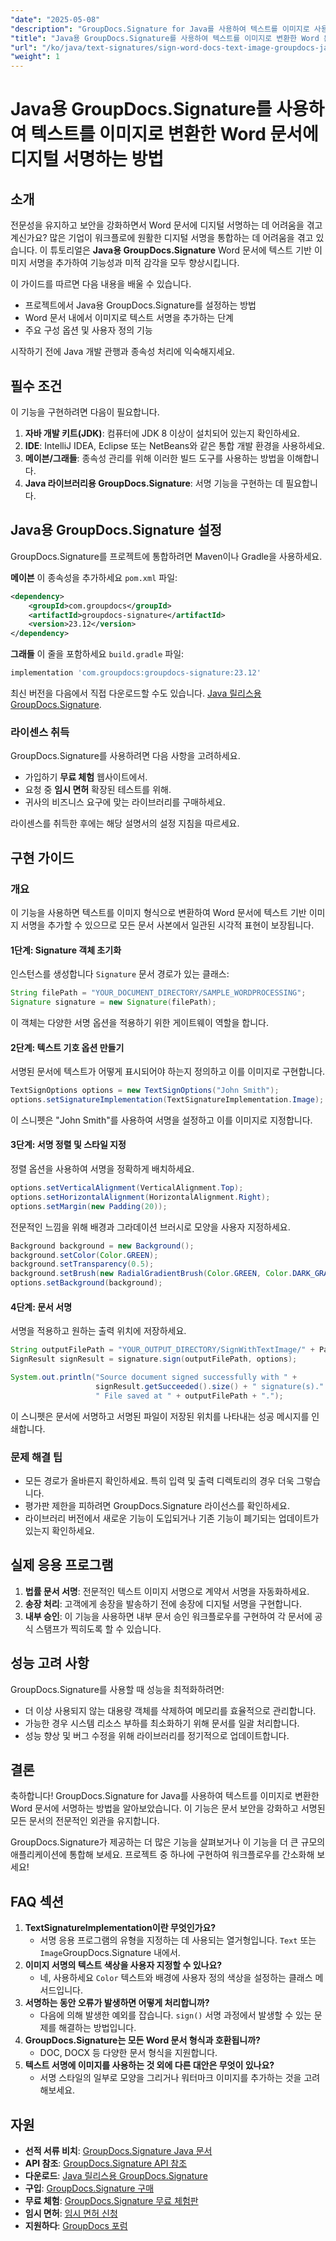 ```yaml
---
"date": "2025-05-08"
"description": "GroupDocs.Signature for Java를 사용하여 텍스트를 이미지로 사용하여 Word 문서에 서명하는 방법을 알아보세요. 문서 보안을 강화하고 디지털 워크플로의 전문성을 유지하세요."
"title": "Java용 GroupDocs.Signature를 사용하여 텍스트를 이미지로 변환한 Word 문서에 디지털 서명하는 방법"
"url": "/ko/java/text-signatures/sign-word-docs-text-image-groupdocs-java/"
"weight": 1
---
```


# Java용 GroupDocs.Signature를 사용하여 텍스트를 이미지로 변환한 Word 문서에 디지털 서명하는 방법

## 소개

전문성을 유지하고 보안을 강화하면서 Word 문서에 디지털 서명하는 데 어려움을 겪고 계신가요? 많은 기업이 워크플로에 원활한 디지털 서명을 통합하는 데 어려움을 겪고 있습니다. 이 튜토리얼은 **Java용 GroupDocs.Signature** Word 문서에 텍스트 기반 이미지 서명을 추가하여 기능성과 미적 감각을 모두 향상시킵니다.

이 가이드를 따르면 다음 내용을 배울 수 있습니다.
- 프로젝트에서 Java용 GroupDocs.Signature를 설정하는 방법
- Word 문서 내에서 이미지로 텍스트 서명을 추가하는 단계
- 주요 구성 옵션 및 사용자 정의 기능

시작하기 전에 Java 개발 관행과 종속성 처리에 익숙해지세요. 

## 필수 조건

이 기능을 구현하려면 다음이 필요합니다.
1. **자바 개발 키트(JDK)**: 컴퓨터에 JDK 8 이상이 설치되어 있는지 확인하세요.
2. **IDE**: IntelliJ IDEA, Eclipse 또는 NetBeans와 같은 통합 개발 환경을 사용하세요.
3. **메이븐/그래들**: 종속성 관리를 위해 이러한 빌드 도구를 사용하는 방법을 이해합니다.
4. **Java 라이브러리용 GroupDocs.Signature**: 서명 기능을 구현하는 데 필요합니다.

## Java용 GroupDocs.Signature 설정

GroupDocs.Signature를 프로젝트에 통합하려면 Maven이나 Gradle을 사용하세요.

**메이븐**
이 종속성을 추가하세요 `pom.xml` 파일:
```xml
<dependency>
    <groupId>com.groupdocs</groupId>
    <artifactId>groupdocs-signature</artifactId>
    <version>23.12</version>
</dependency>
```

**그래들**
이 줄을 포함하세요 `build.gradle` 파일:
```gradle
implementation 'com.groupdocs:groupdocs-signature:23.12'
```

최신 버전을 다음에서 직접 다운로드할 수도 있습니다. [Java 릴리스용 GroupDocs.Signature](https://releases.groupdocs.com/signature/java/).

### 라이센스 취득

GroupDocs.Signature를 사용하려면 다음 사항을 고려하세요.
- 가입하기 **무료 체험** 웹사이트에서.
- 요청 중 **임시 면허** 확장된 테스트를 위해.
- 귀사의 비즈니스 요구에 맞는 라이브러리를 구매하세요.

라이센스를 취득한 후에는 해당 설명서의 설정 지침을 따르세요. 

## 구현 가이드

### 개요

이 기능을 사용하면 텍스트를 이미지 형식으로 변환하여 Word 문서에 텍스트 기반 이미지 서명을 추가할 수 있으므로 모든 문서 사본에서 일관된 시각적 표현이 보장됩니다.

#### 1단계: Signature 객체 초기화

인스턴스를 생성합니다 `Signature` 문서 경로가 있는 클래스:
```java
String filePath = "YOUR_DOCUMENT_DIRECTORY/SAMPLE_WORDPROCESSING";
Signature signature = new Signature(filePath);
```
이 객체는 다양한 서명 옵션을 적용하기 위한 게이트웨이 역할을 합니다.

#### 2단계: 텍스트 기호 옵션 만들기

서명된 문서에 텍스트가 어떻게 표시되어야 하는지 정의하고 이를 이미지로 구현합니다.
```java
TextSignOptions options = new TextSignOptions("John Smith");
options.setSignatureImplementation(TextSignatureImplementation.Image);
```
이 스니펫은 "John Smith"를 사용하여 서명을 설정하고 이를 이미지로 지정합니다.

#### 3단계: 서명 정렬 및 스타일 지정

정렬 옵션을 사용하여 서명을 정확하게 배치하세요.
```java
options.setVerticalAlignment(VerticalAlignment.Top);
options.setHorizontalAlignment(HorizontalAlignment.Right);
options.setMargin(new Padding(20));
```
전문적인 느낌을 위해 배경과 그라데이션 브러시로 모양을 사용자 지정하세요.
```java
Background background = new Background();
background.setColor(Color.GREEN);
background.setTransparency(0.5);
background.setBrush(new RadialGradientBrush(Color.GREEN, Color.DARK_GRAY));
options.setBackground(background);
```

#### 4단계: 문서 서명

서명을 적용하고 원하는 출력 위치에 저장하세요.
```java
String outputFilePath = "YOUR_OUTPUT_DIRECTORY/SignWithTextImage/" + Paths.get(filePath).getFileName().toString();
SignResult signResult = signature.sign(outputFilePath, options);

System.out.println("Source document signed successfully with " + 
                   signResult.getSucceeded().size() + " signature(s)." +
                   " File saved at " + outputFilePath + ".");
```
이 스니펫은 문서에 서명하고 서명된 파일이 저장된 위치를 나타내는 성공 메시지를 인쇄합니다.

### 문제 해결 팁
- 모든 경로가 올바른지 확인하세요. 특히 입력 및 출력 디렉토리의 경우 더욱 그렇습니다.
- 평가판 제한을 피하려면 GroupDocs.Signature 라이선스를 확인하세요.
- 라이브러리 버전에서 새로운 기능이 도입되거나 기존 기능이 폐기되는 업데이트가 있는지 확인하세요.

## 실제 응용 프로그램

1. **법률 문서 서명**: 전문적인 텍스트 이미지 서명으로 계약서 서명을 자동화하세요.
2. **송장 처리**: 고객에게 송장을 발송하기 전에 송장에 디지털 서명을 구현합니다.
3. **내부 승인**: 이 기능을 사용하면 내부 문서 승인 워크플로우를 구현하여 각 문서에 공식 스탬프가 찍히도록 할 수 있습니다.

## 성능 고려 사항

GroupDocs.Signature를 사용할 때 성능을 최적화하려면:
- 더 이상 사용되지 않는 대용량 객체를 삭제하여 메모리를 효율적으로 관리합니다.
- 가능한 경우 시스템 리소스 부하를 최소화하기 위해 문서를 일괄 처리합니다.
- 성능 향상 및 버그 수정을 위해 라이브러리를 정기적으로 업데이트합니다.

## 결론

축하합니다! GroupDocs.Signature for Java를 사용하여 텍스트를 이미지로 변환한 Word 문서에 서명하는 방법을 알아보았습니다. 이 기능은 문서 보안을 강화하고 서명된 모든 문서의 전문적인 외관을 유지합니다.

GroupDocs.Signature가 제공하는 더 많은 기능을 살펴보거나 이 기능을 더 큰 규모의 애플리케이션에 통합해 보세요. 프로젝트 중 하나에 구현하여 워크플로우를 간소화해 보세요!

## FAQ 섹션

1. **TextSignatureImplementation이란 무엇인가요?**
   - 서명 응용 프로그램의 유형을 지정하는 데 사용되는 열거형입니다. `Text` 또는 `Image`GroupDocs.Signature 내에서.
2. **이미지 서명의 텍스트 색상을 사용자 지정할 수 있나요?**
   - 네, 사용하세요 `Color` 텍스트와 배경에 사용자 정의 색상을 설정하는 클래스 메서드입니다.
3. **서명하는 동안 오류가 발생하면 어떻게 처리합니까?**
   - 다음에 의해 발생한 예외를 잡습니다. `sign()` 서명 과정에서 발생할 수 있는 문제를 해결하는 방법입니다.
4. **GroupDocs.Signature는 모든 Word 문서 형식과 호환됩니까?**
   - DOC, DOCX 등 다양한 문서 형식을 지원합니다.
5. **텍스트 서명에 이미지를 사용하는 것 외에 다른 대안은 무엇이 있나요?**
   - 서명 스타일의 일부로 모양을 그리거나 워터마크 이미지를 추가하는 것을 고려해보세요.

## 자원

- **선적 서류 비치**: [GroupDocs.Signature Java 문서](https://docs.groupdocs.com/signature/java/)
- **API 참조**: [GroupDocs.Signature API 참조](https://reference.groupdocs.com/signature/java/)
- **다운로드**: [Java 릴리스용 GroupDocs.Signature](https://releases.groupdocs.com/signature/java/)
- **구입**: [GroupDocs.Signature 구매](https://purchase.groupdocs.com/buy)
- **무료 체험**: [GroupDocs.Signature 무료 체험판](https://releases.groupdocs.com/signature/java/)
- **임시 면허**: [임시 면허 신청](https://purchase.groupdocs.com/temporary-license/)
- **지원하다**: [GroupDocs 포럼](https://forum.groupdocs.com/c/signature/)